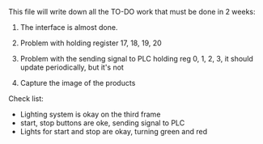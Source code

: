 This file will write down all the TO-DO work that must be done in 2 weeks: 

1. The interface is almost done. 

2. Problem with holding register 17, 18, 19, 20

3. Problem with the sending signal to PLC holding reg 0, 1, 2, 3, it should update periodically, but it's not

4. Capture the image of the products


Check list:
- Lighting system is okay on the third frame
- start, stop buttons are oke, sending signal to PLC
- Lights for start and stop are okay, turning green and red 